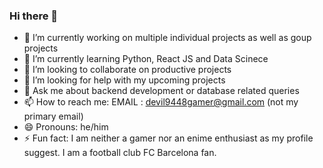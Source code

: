 ### Hi there 👋
- 🔭 I’m currently working on multiple individual projects as well as goup projects
- 🌱 I’m currently learning Python, React JS and Data Scinece
- 👯 I’m looking to collaborate on productive projects
- 🤔 I’m looking for help with my upcoming projects
- 💬 Ask me about backend development or database related queries
- 📫 How to reach me: EMAIL : devil9448gamer@gmail.com (not my primary email)
- 😄 Pronouns: he/him
- ⚡ Fun fact: I am neither a gamer nor an enime enthusiast as my profile suggest. I am a football club FC Barcelona fan.

<!--
**Divy0409/Divy0409** is a ✨ _special_ ✨ repository because its `README.md` (this file) appears on your GitHub profile.

Here are some ideas to get you started:

- 🔭 I’m currently working on ...
- 🌱 I’m currently learning ...
- 👯 I’m looking to collaborate on ...
- 🤔 I’m looking for help with ...
- 💬 Ask me about ...
- 📫 How to reach me: ...
- 😄 Pronouns: ...
- ⚡ Fun fact: ...
-->
